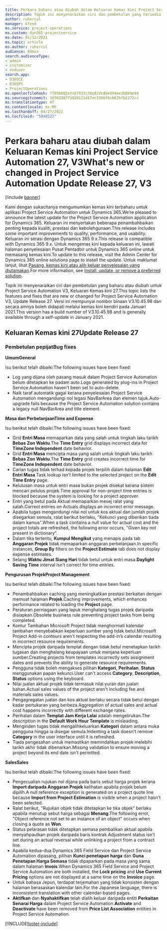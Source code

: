 ```yaml
---
title: Perkara baharu atau diubah dalam Keluaran Kemas kini Project Service Automation 27, V3
description: Topik ini menyenaraikan ciri dan pembetulan yang tersedia dalam Project Service Automation Keluaran Kemas kini 27, V3.
author: ruhercul
manager: kfend
ms.service: project-operations
ms.custom: dyn365-projectservice
ms.date: 01/12/2021
ms.topic: article
ms.author: ruhercul
audience: Admin
search.audienceType:
- admin
- customizer
- enduser
search.app:
- D365CE
- D365PS
- ProjectOperations
ms.openlocfilehash: 7f05b082e7c67937c78c82dcd9e094ee3b989e94
ms.sourcegitcommit: 3d78338773929121d17ec3386f6cb67bfb2272cc
ms.translationtype: HT
ms.contentlocale: ms-MY
ms.lasthandoff: 04/27/2021
ms.locfileid: "5948522"
---
```

# <a name="whats-new-or-changed-in-project-service-automation-update-release-27-v3"></a><span data-ttu-id="c4984-103">Perkara baharu atau diubah dalam Keluaran Kemas kini Project Service Automation 27, V3</span><span class="sxs-lookup"><span data-stu-id="c4984-103">What's new or changed in Project Service Automation Update Release 27, V3</span></span>

[!include [banner](../includes/psa-now-project-operations.md)]

<span data-ttu-id="c4984-104">Kami dengan sukacitanya mengumumkan kemas kini terbaharu untuk aplikasi Project Service Automation untuk Dynamics 365.</span><span class="sxs-lookup"><span data-stu-id="c4984-104">We’re pleased to announce the latest update for the Project Service Automation application for Dynamics 365.</span></span> <span data-ttu-id="c4984-105">Keluaran ini menyertakan beberapa penambahbaikan penting kepada kualiti, prestasi dan kebolehgunaan.</span><span class="sxs-lookup"><span data-stu-id="c4984-105">This release includes some important improvements to quality, performance, and usability.</span></span> <span data-ttu-id="c4984-106">Keluaran ini serasi dengan Dynamics 365 9.x.</span><span class="sxs-lookup"><span data-stu-id="c4984-106">This release is compatible with Dynamics 365 9.x.</span></span> <span data-ttu-id="c4984-107">Untuk mengemas kini kepada keluaran ini, lawati halaman penyelesaian Pusat Pentadbir untuk Dynamics 365 online untuk memasang kemas kini.</span><span class="sxs-lookup"><span data-stu-id="c4984-107">To update to this release, visit the Admin Center for Dynamics 365 online solutions page to install the update.</span></span> <span data-ttu-id="c4984-108">Untuk maklumat lanjut, lihat [Pasang, kemas kini atau alih keluar penyelesaian yang diutamakan](/power-platform/admin/install-remove-preferred-solution).</span><span class="sxs-lookup"><span data-stu-id="c4984-108">For more information, see [Install, update, or remove a preferred solution](/power-platform/admin/install-remove-preferred-solution).</span></span>

<span data-ttu-id="c4984-109">Topik ini menyenaraikan ciri dan pembetulan yang baharu atau diubah untuk Project Service Automation V3, Keluaran Kemas kini 27.</span><span class="sxs-lookup"><span data-stu-id="c4984-109">This topic lists the features and fixes that are new or changed for Project Service Automation V3, Update Release 27.</span></span> <span data-ttu-id="c4984-110">Versi ini mempunyai nombor binaan V3.10.45.98 dan secara amnya boleh didapati melalui kemas kini kendiri pada Januari 2021.</span><span class="sxs-lookup"><span data-stu-id="c4984-110">This version has a build number of V3.10.45.98 and is generally available through a self-update in January 2021.</span></span>

## <a name="update-release-27"></a><span data-ttu-id="c4984-111">Keluaran Kemas kini 27</span><span class="sxs-lookup"><span data-stu-id="c4984-111">Update Release 27</span></span>

### <a name="bug-fixes"></a><span data-ttu-id="c4984-112">Pembetulan pepijat</span><span class="sxs-lookup"><span data-stu-id="c4984-112">Bug fixes</span></span>

<span data-ttu-id="c4984-113">**Umum**</span><span class="sxs-lookup"><span data-stu-id="c4984-113">**General**</span></span>

<span data-ttu-id="c4984-114">Isu berikut telah dibaiki:</span><span class="sxs-lookup"><span data-stu-id="c4984-114">The following issues have been fixed:</span></span>

- <span data-ttu-id="c4984-115">Log yang dijana oleh pasang masuk dalam Project Service Automation belum ditetapkan ke padam auto.</span><span class="sxs-lookup"><span data-stu-id="c4984-115">Logs generated by plug-ins in Project Service Automation haven't been set to auto-delete.</span></span>
- <span data-ttu-id="c4984-116">Naik taraf automatik gagal kerana penyelesaian Project Service Automation mengandungi nol legasi NavBarArea dan elemen tajuk.</span><span class="sxs-lookup"><span data-stu-id="c4984-116">Auto-upgrade fails because the Project Service Automation solution contains a legacy null NavBarArea and title element.</span></span>

<span data-ttu-id="c4984-117">**Masa dan Perbelanjaan**</span><span class="sxs-lookup"><span data-stu-id="c4984-117">**Time and Expense**</span></span>

<span data-ttu-id="c4984-118">Isu berikut telah dibaiki:</span><span class="sxs-lookup"><span data-stu-id="c4984-118">The following issues have been fixed:</span></span>

- <span data-ttu-id="c4984-119">Grid **Entri Masa** memaparkan data yang salah untuk tingkah laku tarikh **Bebas Zon Waktu**.</span><span class="sxs-lookup"><span data-stu-id="c4984-119">The **Time Entry** grid displays incorrect data for **TimeZone Independent** date behavior.</span></span>
- <span data-ttu-id="c4984-120">Grid **Entri Masa** mencipta masa yang salah untuk tingkah laku tarikh **Bebas Zon Waktu**.</span><span class="sxs-lookup"><span data-stu-id="c4984-120">The **Time Entry** grid creates incorrect time for **TimeZone Independent** date behavior.</span></span>
- <span data-ttu-id="c4984-121">Carian tugas tidak terhad kepada projek terpilih dalam halaman **Edit Entri Masa**.</span><span class="sxs-lookup"><span data-stu-id="c4984-121">Task lookup isn't limited to the selected project on the **Edit Time Entry** page.</span></span>
- <span data-ttu-id="c4984-122">Kelulusan masa untuk entri masa bukan projek disekat kerana sistem mencari pelulus projek.</span><span class="sxs-lookup"><span data-stu-id="c4984-122">Time approval for non-project time entries is blocked because the system is looking for a project approver.</span></span>
- <span data-ttu-id="c4984-123">Entri yang betul pada Aktual memaparkan mesej ralat yang salah.</span><span class="sxs-lookup"><span data-stu-id="c4984-123">Correct entries on Actuals displays an incorrect error message.</span></span>
- <span data-ttu-id="c4984-124">Apabila tugas mengandungi nilai nol untuk kos aktual dan jumlah projek disegarkan semula, ralat berikut berlaku, "Kekunci yang diberikan tiada dalam kamus".</span><span class="sxs-lookup"><span data-stu-id="c4984-124">When a task contains a null value for actual cost and the project totals are refreshed, the following error occurs, "Given key not present in dictionary".</span></span>
- <span data-ttu-id="c4984-125">Dalam tika tertentu, **Kumpul Mengikut** yang menapis pada tab **Anggaran Projek** tidak memaparkan anggaran perbelanjaan.</span><span class="sxs-lookup"><span data-stu-id="c4984-125">In specific instances, **Group By** filters on the **Project Estimate** tab does not display expense estimates.</span></span>
- <span data-ttu-id="c4984-126">Selang **Waktu Jimat Siang Hari** tidak betul untuk entri masa.</span><span class="sxs-lookup"><span data-stu-id="c4984-126">**Daylight Saving Time** interval isn't correct for time entries.</span></span>

<span data-ttu-id="c4984-127">**Pengurusan Projek**</span><span class="sxs-lookup"><span data-stu-id="c4984-127">**Project Management**</span></span>

<span data-ttu-id="c4984-128">Isu berikut telah dibaiki:</span><span class="sxs-lookup"><span data-stu-id="c4984-128">The following issues have been fixed:</span></span>

- <span data-ttu-id="c4984-129">Penambahbaikan caching yang meningkatkan prestasi berkaitan dengan memuat halaman **Projek**.</span><span class="sxs-lookup"><span data-stu-id="c4984-129">Caching improvements, which enhances performance related to loading the **Project** page.</span></span>
- <span data-ttu-id="c4984-130">Peraturan perniagaan yang lapuk menghalang tugas projek daripada disiapkan.</span><span class="sxs-lookup"><span data-stu-id="c4984-130">Obsolete business rule preventing project tasks from being completed.</span></span>
- <span data-ttu-id="c4984-131">Kontur Tambahan Microsoft Project tidak menghormati kalendar tambahan menyebabkan keperluan sumber yang tidak betul.</span><span class="sxs-lookup"><span data-stu-id="c4984-131">Microsoft Project Add-in contours aren't respecting the add-in’s calendar resulting in incorrect resource requirements.</span></span>
- <span data-ttu-id="c4984-132">Mencipta projek daripada templat dengan tidak betul menetapkan tarikh tugasan dan menghalang keupayaan untuk menjana keperluan sumber.</span><span class="sxs-lookup"><span data-stu-id="c4984-132">Creating projects from templates incorrectly sets assignment dates and prevents the ability to generate resource requirements.</span></span>
- <span data-ttu-id="c4984-133">Pengguna tidak boleh mengakses pilihan **Kategori**, **Perihalan**, **Status** menggunakan papan kekunci.</span><span class="sxs-lookup"><span data-stu-id="c4984-133">User can't access **Category**, **Description**, **Status** options using the keyboard.</span></span>
- <span data-ttu-id="c4984-134">Nilai jualan aktual projek tidak termasuk nilai yuran dan jualan bahan.</span><span class="sxs-lookup"><span data-stu-id="c4984-134">Actual sales values of the project aren't including fee and materials sales values.</span></span>
- <span data-ttu-id="c4984-135">Pengagregatan jualan dan kos aktual berlaku secara tidak betul dengan kadar pertukaran yang berbeza.</span><span class="sxs-lookup"><span data-stu-id="c4984-135">Aggregation of actual sales and actual cost happens incorrectly with different exchange rates.</span></span>
- <span data-ttu-id="c4984-136">Perihalan dalam **Templat Jam Kerja Lalai** adalah mengelirukan.</span><span class="sxs-lookup"><span data-stu-id="c4984-136">The description in the **Default Work Hour Template** is misleading.</span></span>
- <span data-ttu-id="c4984-137">Menginden tugas tidak mengalihkeluarkan **Kategori** dalam antara muka pengguna hingga ia disegar semula.</span><span class="sxs-lookup"><span data-stu-id="c4984-137">Indenting a task doesn't remove **Category** in the user interface until it is refreshed.</span></span>
- <span data-ttu-id="c4984-138">Tiada pengesahan untuk memastikan memindahkan projek melebihi tarikh akhir tidak dibenarkan.</span><span class="sxs-lookup"><span data-stu-id="c4984-138">Missing validation to ensure moving a project beyond its end date isn't permitted.</span></span>

<span data-ttu-id="c4984-139">**Sales**</span><span class="sxs-lookup"><span data-stu-id="c4984-139">**Sales**</span></span>

<span data-ttu-id="c4984-140">Isu berikut telah dibaiki:</span><span class="sxs-lookup"><span data-stu-id="c4984-140">The following issues have been fixed:</span></span>

- <span data-ttu-id="c4984-141">Pengecualian rujukan nol dijana pada baris sebut harga projek kerana **Import daripada Anggaran Projek** kelihatan apabila projek belum dipilih.</span><span class="sxs-lookup"><span data-stu-id="c4984-141">A null reference exception is generated on a project quote line because **Import from Project Estimation** is visible when a project hasn't been selected.</span></span>
- <span data-ttu-id="c4984-142">Ralat berikut, "Rujukan objek tidak ditetapkan ke tika objek" berlaku apabila menutup sebut harga sebagai **Menang**.</span><span class="sxs-lookup"><span data-stu-id="c4984-142">The following error, "Object reference not set to an instance of an object" occurs when closing a quote as **Won**.</span></span>
- <span data-ttu-id="c4984-143">Status pelarasan tidak ditetapkan semasa pembalikan aktual apabila menyahpautkan projek daripada baris kontrak.</span><span class="sxs-lookup"><span data-stu-id="c4984-143">Adjustment status isn't set during an actual reversal while unlinking a project from a contract line.</span></span>
- <span data-ttu-id="c4984-144">Apabila kedua-dua Dynamics 365 Field Service dan Project Service Automation dipasang, pilihan **Kunci penetapan harga** dan **Guna Penetapan Harga Semasa** tidak dipaparkan pada masa yang sama dalam halaman **Invois**.</span><span class="sxs-lookup"><span data-stu-id="c4984-144">When Dynamics 365 Field Service and Project Service Automation are both installed, the **Lock pricing** and **Use Current Pricing** options are not displayed at a same time on the **Invoice** page.</span></span>
- <span data-ttu-id="c4984-145">Untuk bahasa Jepun, terdapat terjemahan yang tidak konsisten dengan halaman berasaskan kalendar lain.</span><span class="sxs-lookup"><span data-stu-id="c4984-145">For the Japanese language, there is inconsistent translation with other calendar-based pages.</span></span>
- <span data-ttu-id="c4984-146">**Aktifkan** dan **Nyahaktifkan** telah dialih keluar daripada entiti **Perkaitan Senarai Harga** dalam Project Service Automation.</span><span class="sxs-lookup"><span data-stu-id="c4984-146">**Activate** and **Deactivate** have been removed from **Price List Association** entities in Project Service Automation.</span></span>


[!INCLUDE[footer-include](../includes/footer-banner.md)]